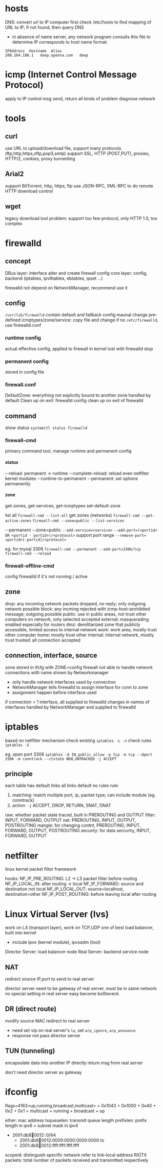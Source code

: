 # hosts
DNS: convert url to IP
computer first check /etc/hosts to find mapping of URL to IP;
if not found, then query DNS 

- in absence of name server, any network program consults this file to determine IP corresponds to host name
format:
```
IPAddress  Hostname  Alias
208.164.186.1   deep.openna.com   deep
```

# icmp (Internet Control Message Protocol)
apply to IP control msg send, return all kinds of problem
diagnose network

# tools
## curl
use URL to upload/download file, support many protocols (ftp,http,https,sftp,pop3,smtp)
support SSL, HTTP (POST,PUT), proxies, HTTP/2, cookies, proxy tunnenling

## Arial2
support BitTorrent, http, https, ftp
use JSON-RPC, XML-RPC to do remote HTTP download control

## wget
legacy download tool
problem: support too few protocol, only HTTP 1.0, too complex


# firewalld
## concept
DBus layer: interface alter and create firewall config
core layer: config, backend (iptables, ipv6tables, ebtables, ipset ...)

firewalld not depend on NetworkManager, recommend use it

## config
`/usr/lib/firewalld` contain default and fallback config
maunal change pre-defined icmptypes/zone/service: copy file and change
if no `/etc/firewalld`, use firewalld.conf

### runtime config
actual effective config, applied to firewall in kernel
lost with firewalld stop

### permanent config
stored in config file

### firewall.conf
DefaultZone: everything not explicitly bound to another zone handled by default
Clean up on exit: firewalld config clean up on exit of firewalld

## command
show status `systemctl status firewalld`

### firewall-cmd
primary command tool, manage runtime and permanent config
#### status
--reload: permanent -> runtime
--complete-reload: reload even netfilter kernel modules
--runtime-to-permanent
--permanent: set options permanently

#### zone
get-zones, get-services, get-icmptypes
set-default-zone

list all `firewall-cmd --list-all`
get zones (networks) `firewall-cmd --get-active-zones`
`firewall-cmd --zone=public --list-services`

--permanent --zone=public 
  `--add-service=<service>`
  `--add-port=(<portid> OR <portid - portid>)/<protocol>` support port range
  `--remove-port=<portid>[-portid]/<protocol>`

eg. for mysql 3306
`firewall-cmd --permanent --add-port=3306/tcp`
`firewall-cmd --reload`

### firewall-offline-cmd
config firewalld if it's not running / active

## zone
drop: any incoming network packets dropped, no reply; only outgoing network possible
block: any incming rejected with icmp-host-prohibited message; outgoing possible
public: use in public areas, not trust other computers on network, only selected accepted
external: masquerading enabled especially for routers
dmz: demilitarized zone that publicly accessible, limited access to internal network
work: work area, mostly trust other computer
home: mostly trust other
internal: internal network, mostly trust
trusted: all connection accepted

## connection, interface, source
zone stored in ifcfg with ZONE=config
firewall not able to handle network connections with name shown by Networkmanager
  - only handle network interfaces used by connection
  - NetworkManager tells firewalld to assign interface for conn to zone
  - assignment happen before interface used

if connection > 1 interface, all supplied to firewalld
changes in names of interfaces handled by NetworkManager and supplied to firewalld


# iptables
based on netfilter mechanism
check existing `iptables -L -n`
check rules `iptables -S`

eg. open port 3306
`iptables -A IN_public_allow -p tcp -m tcp --dport 3306 -m conntrack --ctstate NEW,UNTRACKED -j ACCEPT`

## principle
each table has default links
all links default no rules
rule: 
1. matching: match multiple port, ip, packet type; can include module (eg. conntrack)
2. action: `-j` ACCEPT, DROP, RETURN, SNAT, DNAT

raw: whether packet state traced, built in PREROUTING and OUTPUT
filter: INPUT, FORWARD, OUTPUT
nat: PREROUTING, INPUT, OUTPUT, POSTROUTING
mangle: for changing contnt, PREROUTING, INPUT, FORWARD, OUTPUT, POSTROUTING
security: for data sercurity, INPUT, FORWARD, OUTPUT

# netfilter
linux kernel packet filter framework

hooks:
NF_IP_PRE_ROUTING: L2 -> L3 packet filter before routing
NF_IP_LOCAL_IN: after routing -> local
NF_IP_FORWARD: source and destination not local
NF_IP_LOCAL_OUT: source=localhost, destination=other
NF_IP_POST_ROUTING: before leaving local after routing


# Linux Virtual Server (lvs)
work on L4 (transport layer), work on TCP,UDP
one of best load balancer, built into kernel
- include ipvs (kernel module), ipvsadm (tool)

Director Server: load balancer node
Real Server: backend service node 

## NAT
redirect source IP,port to send to real server

director server need to be gateway of real server, must be in same network 
no special setting in real server
easy become bottleneck

## DR (direct route)
modify source MAC redirect to real server

- need set vip on real server's `lo`, set `arp_ignore`, `arp_announce`
- response not pass director server

## TUN (tunneling)
encapsulate data into another IP
directly return msg from real server

don't need director server as gateway


# ifconfig
flags=4163<up,running,broadcast,multicast>
= 0x1043 = 0x1000 + 0x40 + 0x2 + 0x1
= multicast + running + broadcast + up

ether: mac address
txqueuelen: transmit queue length
prefixlen: prefix length in ipv6 = subnet mask in ipv4
  - 2001:db8:abcd:0012::0/64 
    - 2001:db8:abcd:0012:0000:0000:0000:0000 to
    - 2001:db8:abcd:0012:ffff:ffff:ffff:ffff

scopeid: distinguish specific network refer to link-local address
RX|TX packets: total number of packets received and transmitted respectively



